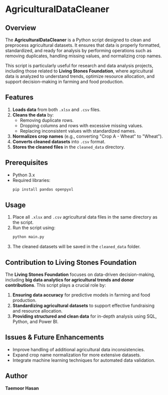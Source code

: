 # AgriculturalDataCleaner


## Overview
The **AgriculturalDataCleaner** is a Python script designed to clean and preprocess agricultural datasets. It ensures that data is properly formatted, standardized, and ready for analysis by performing operations such as removing duplicates, handling missing values, and normalizing crop names.

This script is particularly useful for research and data analysis projects, including those related to **Living Stones Foundation**, where agricultural data is analyzed to understand trends, optimize resource allocation, and support decision-making in farming and food production.

## Features
1. **Loads data** from both `.xlsx` and `.csv` files.
2. **Cleans the data** by:
   - Removing duplicate rows.
   - Dropping columns and rows with excessive missing values.
   - Replacing inconsistent values with standardized names.
3. **Normalizes crop names** (e.g., converting "Crop A - Wheat" to "Wheat").
4. **Converts cleaned datasets** into `.csv` format.
5. **Stores the cleaned files** in the `cleaned_data` directory.

## Prerequisites
- Python 3.x
- Required libraries:
  ```bash
  pip install pandas openpyxl
  ```

## Usage
1. Place all `.xlsx` and `.csv` agricultural data files in the same directory as the script.
2. Run the script using:
   ```bash
   python main.py
   ```
3. The cleaned datasets will be saved in the `cleaned_data` folder.

## Contribution to Living Stones Foundation
The **Living Stones Foundation** focuses on data-driven decision-making, including **big data analytics for agricultural trends and donor contributions**. This script plays a crucial role by:
1. **Ensuring data accuracy** for predictive models in farming and food production.
2. **Standardizing agricultural datasets** to support effective fundraising and resource allocation.
3. **Providing structured and clean data** for in-depth analysis using SQL, Python, and Power BI.

## Issues & Future Enhancements
- Improve handling of additional agricultural data inconsistencies.
- Expand crop name normalization for more extensive datasets.
- Integrate machine learning techniques for automated data validation.

## Author
**Taemoor Hasan**

